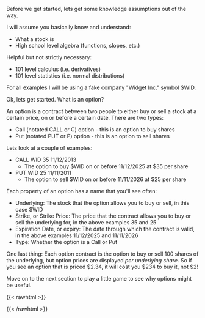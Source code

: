 ---
---
Before we get started, lets get some knowledge assumptions out of the way.

I will assume you basically know and understand:
* What a stock is
* High school level algebra (functions, slopes, etc.)

Helpful but not strictly necessary:
* 101 level calculus (i.e. derivatives)
* 101 level statistics (i.e. normal distributions)

For all examples I will be using a fake company "Widget Inc." symbol $WID.

Ok, lets get started. What is an option?

An option is a contract between two people to either buy or sell a stock at a certain price, on or before a certain date. There are two types:
* Call (notated CALL or C) option - this is an option to buy shares
* Put (notated PUT or P) option - this is an option to sell shares

Lets look at a couple of examples:
* CALL WID 35 11/12/2013
    * The option to buy $WID on or before 11/12/2025 at $35 per share
* PUT WID 25 11/11/2011
    * The option to sell $WID on or before 11/11/2026 at $25 per share

Each property of an option has a name that you'll see often:
* Underlying: The stock that the option allows you to buy or sell, in this case $WID
* Strike, or Strike Price: The price that the contract allows you to buy or sell the underlying for, in the above examples 35 and 25
* Expiration Date, or expiry: The date through which the contract is valid, in the above examples 11/12/2025 and 11/11/2026
* Type: Whether the option is a Call or Put

One last thing: Each option contract is the option to buy or sell 100 shares of the underlying, but option prices are displayed _per underlying share_. So if you see an option that is priced $2.34, it will cost you $234 to buy it, not $2!

Move on to the next section to play a little game to see why options might be useful.

{{< rawhtml >}}
<!--
  <h1>Hello</h1>-->
{{< /rawhtml >}}
